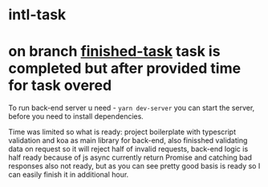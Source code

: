 # intl-task

# on branch [finished-task](https://github.com/yarossia/intl-task/tree/finished-task) task is completed but after provided time for task overed

To run back-end server u need - ```yarn dev-server``` you can start the server, before you need to install dependencies. </br>

Time was limited so what is ready: project boilerplate with typescript validation and koa as main library for back-end,
also finisshed validating data on request so it will reject half of invalid requests, back-end logic is half ready because of 
js async currently return Promise<pending> and catching bad responses also not ready, but as you can see pretty good basis is ready 
so I can easily finish it in additional hour.
